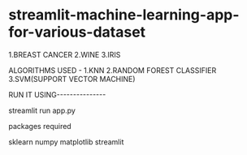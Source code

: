 # streamlit-machine-learning-app-for-various-dataset

1.BREAST CANCER
2.WINE
3.IRIS


ALGORITHMS USED -
1.KNN
2.RANDOM FOREST CLASSIFIER
3.SVM(SUPPORT VECTOR MACHINE)


RUN IT USING---------------

streamlit run app.py

packages required

sklearn
numpy
matplotlib
streamlit
